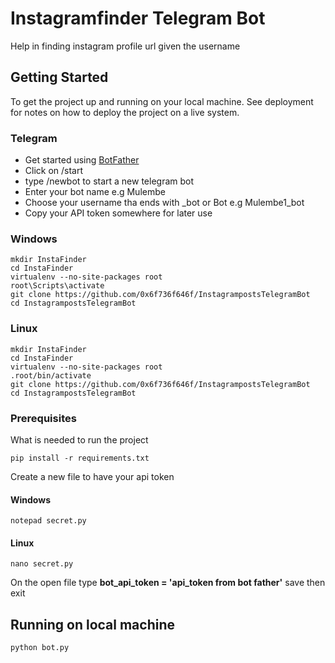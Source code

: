 # Instagramfinder Telegram Bot 

Help in finding instagram profile url given the username

## Getting Started

To get the project up and running on your local machine. See deployment for notes on how to deploy the project on a live system.

### Telegram
* Get started using [BotFather](http://t.me/BotFather)
* Click on /start
* type /newbot to start a new telegram bot
* Enter your bot name e.g Mulembe
* Choose your username tha ends with _bot or Bot e.g Mulembe1_bot
* Copy your API token somewhere for later use


### Windows
```
mkdir InstaFinder
cd InstaFinder
virtualenv --no-site-packages root
root\Scripts\activate
git clone https://github.com/0x6f736f646f/InstagrampostsTelegramBot
cd InstagrampostsTelegramBot
```

### Linux
```
mkdir InstaFinder
cd InstaFinder
virtualenv --no-site-packages root
.root/bin/activate
git clone https://github.com/0x6f736f646f/InstagrampostsTelegramBot
cd InstagrampostsTelegramBot
```


### Prerequisites

What is needed to run the project
```
pip install -r requirements.txt
```
Create a new file to have your api token 

#### Windows
```
notepad secret.py
```
#### Linux
```
nano secret.py
```
On the open file type **bot_api_token = 'api_token from bot father'**
save then exit

## Running on local machine

```
python bot.py
```